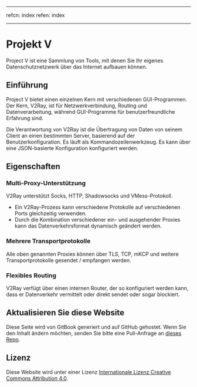 * * *

refcn: index refen: index

* * *

# Projekt V

Project V ist eine Sammlung von Tools, mit denen Sie Ihr eigenes Datenschutznetzwerk über das Internet aufbauen können.

## Einführung

Project V bietet einen einzelnen Kern mit verschiedenen GUI-Programmen. Der Kern, V2Ray, ist für Netzwerkverbindung, Routing und Datenverarbeitung, während GUI-Programme für benutzerfreundliche Erfahrung sind.

Die Verantwortung von V2Ray ist die Übertragung von Daten von seinem Client an einen bestimmten Server, basierend auf der Benutzerkonfiguration. Es läuft als Kommandozeilenwerkzeug. Es kann über eine JSON-basierte Konfiguration konfiguriert werden.

## Eigenschaften

### Multi-Proxy-Unterstützung

V2Ray unterstützt Socks, HTTP, Shadowsocks und VMess-Protokoll.

* Ein V2Ray-Prozess kann verschiedene Protokolle auf verschiedenen Ports gleichzeitig verwenden.
* Durch die Kombination verschiedener ein- und ausgehender Proxies kann das Datenverkehrsformat dynamisch geändert werden.

### Mehrere Transportprotokolle

Alle oben genannten Proxies können über TLS, TCP, mKCP und weitere Transportprotokolle gesendet / empfangen werden.

### Flexibles Routing

V2Ray verfügt über einen internen Router, der so konfiguriert werden kann, dass er Datenverkehr vermittelt oder direkt sendet oder sogar blockiert.

## Aktualisieren Sie diese Website

Diese Seite wird von GitBook generiert und auf GitHub gehostet. Wenn Sie den Inhalt ändern möchten, senden Sie bitte eine Pull-Anfrage an [dieses Repo](https://github.com/v2ray/manual).

## Lizenz

Diese Website wird unter einer Lizenz [Internationale Lizenz Creative Commons Attribution 4.0](https://creativecommons.org/licenses/by/4.0/).